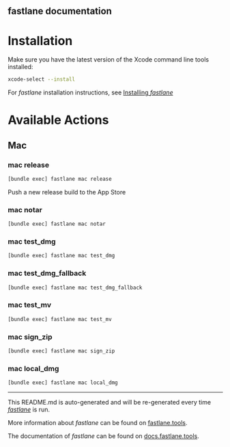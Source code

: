 fastlane documentation
----

# Installation

Make sure you have the latest version of the Xcode command line tools installed:

```sh
xcode-select --install
```

For _fastlane_ installation instructions, see [Installing _fastlane_](https://docs.fastlane.tools/#installing-fastlane)

# Available Actions

## Mac

### mac release

```sh
[bundle exec] fastlane mac release
```

Push a new release build to the App Store

### mac notar

```sh
[bundle exec] fastlane mac notar
```



### mac test_dmg

```sh
[bundle exec] fastlane mac test_dmg
```



### mac test_dmg_fallback

```sh
[bundle exec] fastlane mac test_dmg_fallback
```



### mac test_mv

```sh
[bundle exec] fastlane mac test_mv
```



### mac sign_zip

```sh
[bundle exec] fastlane mac sign_zip
```



### mac local_dmg

```sh
[bundle exec] fastlane mac local_dmg
```



----

This README.md is auto-generated and will be re-generated every time [_fastlane_](https://fastlane.tools) is run.

More information about _fastlane_ can be found on [fastlane.tools](https://fastlane.tools).

The documentation of _fastlane_ can be found on [docs.fastlane.tools](https://docs.fastlane.tools).
